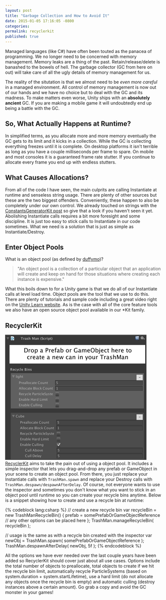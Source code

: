 ```yaml
---
layout: post
title: "Garbage Collection and How to Avoid It"
date: 2015-01-05 17:16:05 -0800
categories:
permalink: recyclerkit
published: true
---
```



Managed languages (like C#) have often been touted as the panacea of programming. We no longer need to be concerned with memory management. Memory leaks are a thing of the past. Retain/release/delete is banashed to the bowels of hell. The garbage collector (GC from here on out) will take care of all the ugly details of memory management for us.

<!-- more -->

The reality of the situtation is that we almost need to be _even more careful_ in a managed environment. All control of memory management is now out of our hands and we have no choice but to deal with the GC and its madness. To make matters even worse, Unity ships with an **absolutely ancient** GC. If you are making a mobile game it will undoubtedly end up being a battle with the GC.


## So, What Actually Happens at Runtime?

In simplified terms, as you allocate more and more memory eventually the GC gets to its limit and it kicks in a collection. While the GC is collecting everything freezes until it is complete. On desktop platforms it isn't terrible as long as you have a couple milliseconds per frame to spare. On mobile and most consoles it is a guaranteed frame rate stutter. If you continue to allocate every frame you end up with endless stutters.


## What Causes Allocations?

From all of the code I have seen, the main culprits are calling Instantiate at runtime and senseless string usage. There are plenty of other sources but these are the two biggest offenders. Conveniently, these happen to also be completely under our own control. We already touched on strings with the [ConstantsGeneratorKit post](/constants-generator-kit/) so give that a look if you haven't seen it yet. Abolishing Instantiate calls requires a bit more foresight and some discipline. It is just too easy to stick calls to Instantiate in our code sometimes. What we need is a solution that is just as simple as Instantiate/Destroy.


## Enter Object Pools

What is an object pool (as defined by [duffymo](http://stackoverflow.com/users/37213/duffymo))?
> "An object pool is a collection of a particular object that an application will create and keep on hand for those situations where creating each instance is expensive."

What this boils down to for a Unity game is that we do all of our Instantiate calls at level load time. Object pools are the tool that we use to do this. There are plenty of tutorials and sample code including a great video right on the [Unity Learn website](http://unity3d.com/learn/tutorials/modules/beginner/live-training-archive/object-pooling). As is the case with all of the core feature tools we also have an open source object pool available in our *Kit family.


## RecyclerKit

![](/images/posts/garbageCollector/RecyclerKitInspector.png) [RecyclerKit](https://github.com/prime31/RecyclerKit) aims to take the pain out of using a object pool. It includes a simple inspector that lets you drag-and-drop any prefab or GameObject in your scene to create an object pool. From there, you just replace your Instantiate calls with `TrashMan.spawn` and replace your Destroy calls with `TrashMan.despawn/despawnAfterDelay`. Of course, not everyone wants to use the inspector and sometimes you don't know what you want to stick in an object pool until runtime so you can create your recycle bins anytime. Below is a snippet showing how to create and use a recycle bin at runtime:

{% codeblock lang:csharp %}
// create a new recycle bin
var recycleBin = new TrashManRecycleBin()
{
    prefab = somePrefabOrGameObjectReference
    // any other options can be placed here
};
TrashMan.manageRecycleBin( recycleBin );

// usage is the same as with a recycle bin created with the inspector
var newObj = TrashMan.spawn( somePrefabOrGameObjectReference );
TrashMan.despawnAfterDelay( newObj, 5f );
{% endcodeblock %}


All the options we have ever needed over the last couple years have been added so RecyclerKit should cover just about all use cases. Options include the total number of objects to preallocate, total objects to create if we hit the recycle bin limit, automatically recycle ParticleSystems (based on system.duration + system.startLifetime), use a hard limit (do not allocate any objects once the recycle bin is empty) and automatic culling (destroy instances above a certain amount). Go grab a copy and avoid the GC monster in your games!
